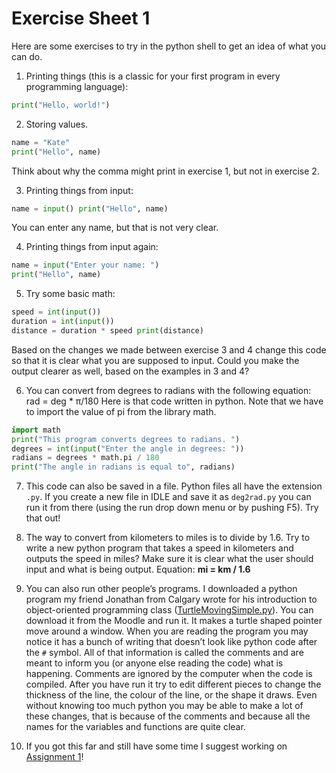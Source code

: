 # Exercise Sheet 1

Here are some exercises to try in the python shell to get an idea of what you can do.

1. Printing things (this is a classic for your first program in every programming language):

```python
print("Hello, world!")
```

2. Storing values.

```python
name = "Kate"
print("Hello", name)
```

Think about why the comma might print in exercise 1, but not in exercise 2.

3. Printing things from input:

```python
name = input() print("Hello", name)
```

You can enter any name, but that is not very clear.

4. Printing things from input again:

```python
name = input("Enter your name: ") 
print("Hello", name)
```

5. Try some basic math:

```python
speed = int(input())
duration = int(input())
distance = duration * speed print(distance)
```
 
Based on the changes we made between exercise 3 and 4 change this code so that it is clear what you are supposed to input. Could you make the output clearer as well, based on the examples in 3 and 4?

6. You can convert from degrees to radians with the following equation: rad = deg * π/180 Here is that code written in python. Note that we have to import the value of pi from the library math.

```python
import math
print("This program converts degrees to radians. ")
degrees = int(input("Enter the angle in degrees: "))
radians = degrees * math.pi / 180
print("The angle in radians is equal to", radians)
```

7. This code can also be saved in a file. Python files all have the extension `.py`. If you create a new file in IDLE and save it as `deg2rad.py` you can run it from there (using the run drop down menu or by pushing F5). Try that out!

8. The way to convert from kilometers to miles is to divide by 1.6. Try to write a new python program that takes a speed in kilometers and outputs the speed in miles? Make sure it is clear what the user should input and what is being output. Equation: **mi = km / 1.6**

9. You can also run other people’s programs. I downloaded a python program my friend Jonathan from Calgary wrote for his introduction to object-oriented programming class ([TurtleMovingSimple.py](70_turtle_moving_simple.py)). You can download it from the Moodle and run it. It makes a turtle shaped pointer move around a window. When you are reading the program you may notice it has a bunch of writing that doesn’t look like python code after the `#` symbol. All of that information is called the comments and are meant to inform you (or anyone else reading the code) what is happening. Comments are ignored by the computer when the code is compiled. After you have run it try to edit different pieces to change the thickness of the line, the colour of the line, or the shape it draws. Even without knowing too much python you may be able to make a lot of these changes, that is because of the comments and because all the names for the variables and functions are quite clear.

10. If you got this far and still have some time I suggest working on [Assignment 1](90_Assignment_1.md)!
